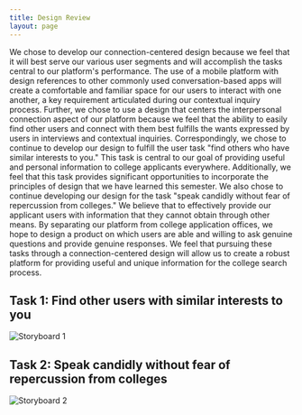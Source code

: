```yaml
---
title: Design Review
layout: page
---
```


We chose to develop our connection-centered design because we feel that it will best serve our various user segments and will accomplish the tasks central to our platform's performance.  The use of a mobile platform with design references to other commonly used conversation-based apps will create a comfortable and familiar space for our users to interact with one another, a key requirement articulated during our contextual inquiry process.  Further, we chose to use a design that centers the interpersonal connection aspect of our platform because we feel that the ability to easily find other users and connect with them best fulfills the wants expressed by users in interviews and contextual inquiries.  Correspondingly, we chose to continue to develop our design to fulfill the user task "find others who have similar interests to you."  This task is central to our goal of providing useful and personal information to college applicants everywhere.  Additionally, we feel that this task provides significant opportunities to incorporate the principles of design that we have learned this semester.  We also chose to continue developing our design for the task "speak candidly without fear of repercussion from colleges."  We believe that to effectively provide our applicant users with information that they cannot obtain through other means. By separating our platform from college application offices, we hope to design a product on which users are able and willing to ask genuine questions and provide genuine responses.  We feel that pursuing these tasks through a connection-centered design will allow us to create a robust platform for providing useful and unique information for the college search process.

## Task 1:  Find other users with similar interests to you
![Storyboard 1](/img/storyboard_wei.png)


## Task 2:  Speak candidly without fear of repercussion from colleges
![Storyboard 2](/img/storyboard_julian.png)
